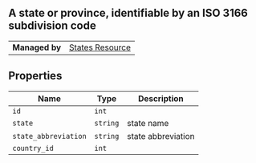 ## A state or province, identifiable by an ISO 3166 subdivision code

|||
|---|---|
| **Managed by** | [States Resource](/api/stores/v2/countries/states)

## Properties

| Name | Type | Description |
| --- | --- | --- |
| `id` | `int` |
| `state` | `string` | state name |
| `state_abbreviation` | `string` | state abbreviation |
| `country_id` | `int` |
